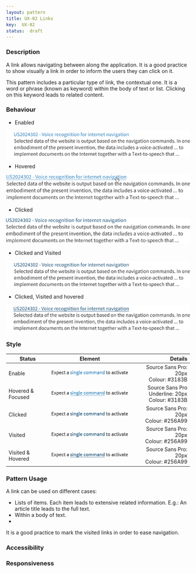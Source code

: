 ```yaml
---
layout: pattern
title: UX-02 Links
key:  UX-02
status:  draft 
---
```



### Description
A link allows navigating between along the application. It is a good practice to show visually a link in order to inform the users they can click on it. 

This pattern includes a particular type of link, the contextual one. It is a word or phrase (known as keyword) within the body of text or list. Clicking on this keyword leads to related content.  

### Behaviour

- Enabled

![Enabled link](ux02resources/link-e.png "Enabled Link")

- Hovered

![Hovered link](ux02resources/link-h.png "Hovered Link")

- Clicked

![Clicked link](ux02resources/link-c.png "Clicked Link")

- Clicked and Visited

![Clicked and Visited link](ux02resources/link-cv.png "Clicked and Visited Link")

- Clicked, Visited and hovered

![Clicked, Visited and hovered link](ux02resources/link-cvh.png "Clicked, visited and hovered Link")


### Style

| Status             | Element                                                  | Details                                 |
| ------------------ |:--------------------------------------------------------:| ---------------------------------------:|
| Enable             | ![Enabled link](ux02resources/link-e2.png "Enabled Link")  | Source Sans Pro: 20px<br/>Colour: #3183B  |
| Hovered & Focused&nbsp;&nbsp;&nbsp;  | ![Enabled link](ux02resources/link-hf2.png "Enabled Link") | &nbsp;&nbsp;&nbsp;Source Sans Pro Underline: 20px<br/>Colour: #3183B |
| Clicked            | ![Enabled link](ux02resources/link-c2.png "Enabled Link") | Source Sans Pro: 20px<br/>Colour: #256A99 |
| Visited            | ![Enabled link](ux02resources/link-v2.png "Enabled Link") | Source Sans Pro: 20px<br/>Colour: #256A99 |
| Visited & Hovered  | ![Enabled link](ux02resources/link-vh2.png "Enabled Link") | Source Sans Pro: 20px<br/>Colour: #256A99 |


### Pattern Usage
A link can be used on different cases:

-	Lists of items. Each item leads to extensive related information. E.g.: An article title leads to the full text. 
-	Within a body of text. 
-	
It is a good practice to mark the visited links in order to ease navigation.  

### Accessibility

### Responsiveness
